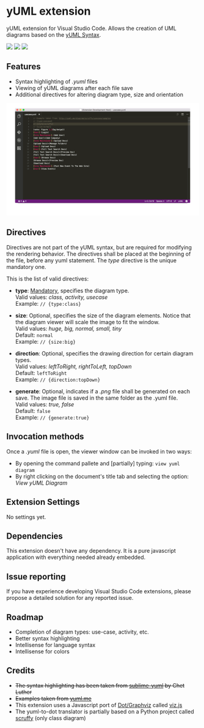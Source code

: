 # yUML extension
yUML extension for Visual Studio Code. Allows the creation of UML diagrams based on the [yUML Syntax](http://yuml.me/).

[![](https://vsmarketplacebadge.apphb.com/version/JaimeOlivares.yuml.svg)](https://marketplace.visualstudio.com/items?itemName=JaimeOlivares.yuml)
[![](https://vsmarketplacebadge.apphb.com/installs/JaimeOlivares.yuml.svg)](https://marketplace.visualstudio.com/items?itemName=JaimeOlivares.yuml)
[![](https://vsmarketplacebadge.apphb.com/rating/JaimeOlivares.yuml.svg)](https://marketplace.visualstudio.com/items?itemName=JaimeOlivares.yuml)

## Features
* Syntax highlighting of *.yuml* files
* Viewing of yUML diagrams after each file save
* Additional directives for altering diagram type, size and orientation

![yUML extension screenshots](images/vscode-yuml.gif)

## Directives
Directives are not part of the yUML syntax, but are required for modifying the rendering behavior.
The directives shall be placed at the beginning of the file, before any yuml statement.
The *type* directive is the unique mandatory one.

This is the list of valid directives:

+ **type**: <u>Mandatory</u>, specifies the diagram type.  
  Valid values: *class, activity, usecase*  
  Example: `// {type:class}`

+ **size**: Optional, specifies the size of the diagram elements. Notice that the diagram viewer will scale the image to fit the window.  
  Valid values: *huge, big, normal, small, tiny*  
  Default: `normal`  
  Example: `// {size:big}` 

+ **direction**: Optional, specifies the drawing direction for certain diagram types.  
  Valid values: *leftToRight, rightToLeft, topDown*  
  Default: `leftToRight`  
  Example: `// {direction:topDown}`

+ **generate**: Optional, indicates if a *.png* file shall be generated on each save. The image file is saved in the same folder as the .yuml file.  
  Valid values: *true, false*  
  Default: `false`  
  Example: `// {generate:true}`

## Invocation methods
Once a *.yuml* file is open, the viewer window can be invoked in two ways:
* By opening the command pallete and [partially] typing: `view yuml diagram`
* By right clicking on the document's title tab and selecting the option: *View yUML Diagram*

## Extension Settings
No settings yet.

## Dependencies
This extension doesn't have any dependency. It is a pure javascript application with everything needed already embedded. 

## Issue reporting
If you have experience developing Visual Studio Code extensions, please propose a detailed solution for any reported issue.

## Roadmap
* Completion of diagram types: use-case, activity, etc.
* Better syntax highlighting
* Intellisense for language syntax
* Intellisense for colors

## Credits
* ~~The syntax highlighting has been taken from [sublime-yuml](https://github.com/cluther/sublime-yuml) by Chet Luther~~
* ~~Examples taken from [yuml.me](http://yuml.me/diagram/scruffy/class/samples)~~
* This extension uses a Javascript port of [Dot/Graphviz](http://www.graphviz.org/) called [viz.js](https://github.com/mdaines/viz.js)
* The yuml-to-dot translator is partially based on a Python project called [scruffy](https://github.com/aivarsk/scruffy) (only class diagram)
